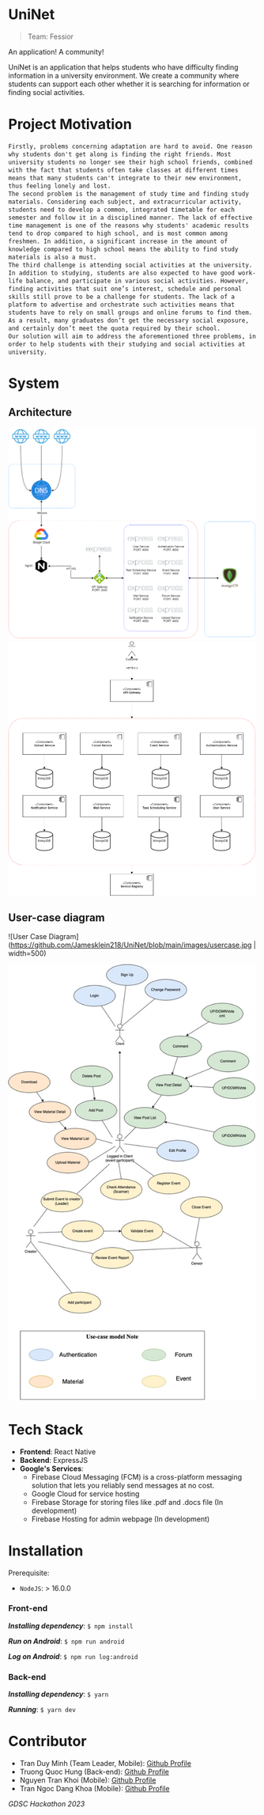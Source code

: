 # UniNet
> Team: Fessior

An application! A community!

UniNet is an application that helps students who have difficulty finding information in a university environment. We create a community where students can support each other whether it is searching for information or finding social activities. 

# Project Motivation

	Firstly, problems concerning adaptation are hard to avoid. One reason why students don't get along is finding the right friends. Most university students no longer see their high school friends, combined with the fact that students often take classes at different times means that many students can't integrate to their new environment, thus feeling lonely and lost. 
	The second problem is the management of study time and finding study materials. Considering each subject, and extracurricular activity, students need to develop a common, integrated timetable for each semester and follow it in a disciplined manner. The lack of effective time management is one of the reasons why students' academic results tend to drop compared to high school, and is most common among freshmen. In addition, a significant increase in the amount of knowledge compared to high school means the ability to find study materials is also a must. 
	The third challenge is attending social activities at the university. In addition to studying, students are also expected to have good work-life balance, and participate in various social activities. However, finding activities that suit one’s interest, schedule and personal skills still prove to be a challenge for students. The lack of a platform to advertise and orchestrate such activities means that students have to rely on small groups and online forums to find them. As a result, many graduates don’t get the necessary social exposure, and certainly don’t meet the quota required by their school.
	Our solution will aim to address the aforementioned three problems, in order to help students with their studying and social activities at university.

# System

## Architecture

<img src="https://github.com/Jamesklein218/UniNet/blob/main/images/architecture.png"  width="500">

<img src="https://github.com/Jamesklein218/UniNet/blob/main/images/service.png"  width="500">

## User-case diagram

![User Case Diagram](https://github.com/Jamesklein218/UniNet/blob/main/images/usercase.jpg | width=500)

<img src="https://github.com/Jamesklein218/UniNet/blob/main/images/usercase.jpg"  width="500">

# Tech Stack
- **Frontend**: React Native
- **Backend**: ExpressJS
- **Google's Services**: 
  - Firebase Cloud Messaging (FCM) is a cross-platform messaging solution that lets you reliably send messages at no cost.
  - Google Cloud for service hosting
  - Firebase Storage for storing files like .pdf and .docs file (In development)
  - Firebase Hosting for admin webpage (In development)

# Installation
Prerequisite:
- `NodeJS`: > 16.0.0

### Front-end
***Installing dependency***:
    ```
    $ npm install
    ```

***Run on Android***:
    ```
    $ npm run android
    ```

***Log on Android***:
    ```
    $ npm run log:android
    ```

### Back-end
***Installing dependency***:
    ```
    $ yarn
    ```

***Running***: 
    ```
    $ yarn dev
    ```

# Contributor
- Tran Duy Minh (Team Leader, Mobile): [Github Profile](https://github.com/Mdtr3002A)
- Truong Quoc Hung (Back-end): [Github Profile](https://github.com/qhung312)
- Nguyen Tran Khoi (Mobile): [Github Profile](https://github.com/NooBat)
- Tran Ngoc Dang Khoa (Mobile): [Github Profile](https://github.com/Jamesklein218)

*GDSC Hackathon 2023*
